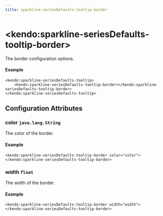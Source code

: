 ```yaml
---
title: sparkline-seriesDefaults-tooltip-border
---
```


# \<kendo:sparkline-seriesDefaults-tooltip-border\>

The border configuration options.

#### Example
    <kendo:sparkline-seriesDefaults-tooltip>
        <kendo:sparkline-seriesDefaults-tooltip-border></kendo:sparkline-seriesDefaults-tooltip-border>
    </kendo:sparkline-seriesDefaults-tooltip>

## Configuration Attributes

### color `java.lang.String`

The color of the border.

#### Example
    <kendo:sparkline-seriesDefaults-tooltip-border color="color">
    </kendo:sparkline-seriesDefaults-tooltip-border>

### width `float`

The width of the border.

#### Example
    <kendo:sparkline-seriesDefaults-tooltip-border width="width">
    </kendo:sparkline-seriesDefaults-tooltip-border>

